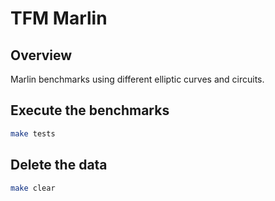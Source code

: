 # TFM Marlin

## Overview

Marlin benchmarks using different elliptic curves and circuits. 

## Execute the benchmarks

```sh
make tests
```

## Delete the data

```sh
make clear
```